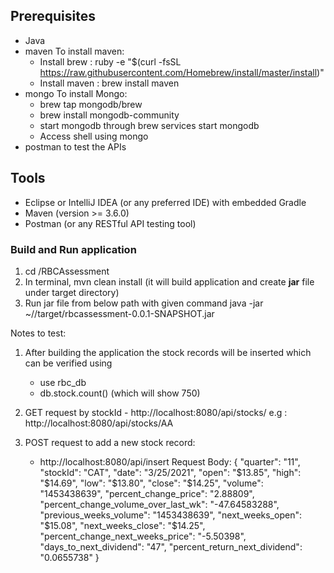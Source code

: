 ## Prerequisites 
- Java
- maven 
	To install maven:
	- Install brew : ruby -e "$(curl -fsSL https://raw.githubusercontent.com/Homebrew/install/master/install)"
	- Install maven : brew install maven
- mongo
	To install Mongo:
	- brew tap mongodb/brew
	- brew install mongodb-community
	- start mongodb through brew services start mongodb
	- Access shell using mongo 
- postman to test the APIs

## Tools
- Eclipse or IntelliJ IDEA (or any preferred IDE) with embedded Gradle
- Maven (version >= 3.6.0)
- Postman (or any RESTful API testing tool)

###  Build and Run application
1. cd <absolute-path-to-directory>/RBCAssessment
2. In terminal, mvn clean install (it will build application and create **jar** file under target directory)
3. Run jar file from below path with given command
	java -jar ~/<path to RBCAssessment>/target/rbcassessment-0.0.1-SNAPSHOT.jar
	
Notes to test:

1. After building the application the stock records will be inserted which can be verified using 
	- use rbc_db
	- db.stock.count() (which will show 750)

2. GET request by stockId - http://localhost:8080/api/stocks/<stockid>
	e.g : http://localhost:8080/api/stocks/AA

3. POST request to add a new stock record:
 	- http://localhost:8080/api/insert
 	Request Body:
 	{
  		"quarter": "11",
  		"stockId": "CAT",
  		"date": "3/25/2021",
  		"open": "$13.85",
  		"high": "$14.69",
  		"low": "$13.80",
  		"close": "$14.25",
  		"volume": "1453438639",
  		"percent_change_price": "2.88809",
  		"percent_change_volume_over_last_wk": "-47.64583288",
  		"previous_weeks_volume": "1453438639",
  		"next_weeks_open": "$15.08",
  		"next_weeks_close": "$14.25",
  		"percent_change_next_weeks_price": "-5.50398",
  		"days_to_next_dividend": "47",
  		"percent_return_next_dividend": "0.0655738"
	}

 	

